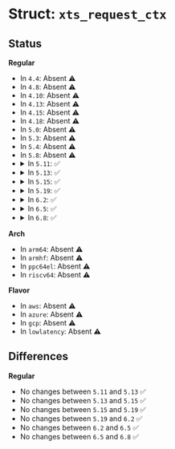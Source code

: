 # Struct: <code>xts_request_ctx</code>

## Status
<b>Regular</b>
<ul>
<li>
In <code>4.4</code>: Absent ⚠️
</li>
<li>
In <code>4.8</code>: Absent ⚠️
</li>
<li>
In <code>4.10</code>: Absent ⚠️
</li>
<li>
In <code>4.13</code>: Absent ⚠️
</li>
<li>
In <code>4.15</code>: Absent ⚠️
</li>
<li>
In <code>4.18</code>: Absent ⚠️
</li>
<li>
In <code>5.0</code>: Absent ⚠️
</li>
<li>
In <code>5.3</code>: Absent ⚠️
</li>
<li>
In <code>5.4</code>: Absent ⚠️
</li>
<li>
In <code>5.8</code>: Absent ⚠️
</li>
<li>
<details>
<summary>In <code>5.11</code>: ✅</summary>

```c
struct xts_request_ctx {
    le128 t;
    struct scatterlist *tail;
    struct scatterlist sg[2];
    struct skcipher_request subreq;
};
```
</details>
</li>
<li>
<details>
<summary>In <code>5.13</code>: ✅</summary>

```c
struct xts_request_ctx {
    le128 t;
    struct scatterlist *tail;
    struct scatterlist sg[2];
    struct skcipher_request subreq;
};
```
</details>
</li>
<li>
<details>
<summary>In <code>5.15</code>: ✅</summary>

```c
struct xts_request_ctx {
    le128 t;
    struct scatterlist *tail;
    struct scatterlist sg[2];
    struct skcipher_request subreq;
};
```
</details>
</li>
<li>
<details>
<summary>In <code>5.19</code>: ✅</summary>

```c
struct xts_request_ctx {
    le128 t;
    struct scatterlist *tail;
    struct scatterlist sg[2];
    struct skcipher_request subreq;
};
```
</details>
</li>
<li>
<details>
<summary>In <code>6.2</code>: ✅</summary>

```c
struct xts_request_ctx {
    le128 t;
    struct scatterlist *tail;
    struct scatterlist sg[2];
    struct skcipher_request subreq;
};
```
</details>
</li>
<li>
<details>
<summary>In <code>6.5</code>: ✅</summary>

```c
struct xts_request_ctx {
    le128 t;
    struct scatterlist *tail;
    struct scatterlist sg[2];
    struct skcipher_request subreq;
};
```
</details>
</li>
<li>
<details>
<summary>In <code>6.8</code>: ✅</summary>

```c
struct xts_request_ctx {
    le128 t;
    struct scatterlist *tail;
    struct scatterlist sg[2];
    struct skcipher_request subreq;
};
```
</details>
</li>
</ul>
<b>Arch</b>
<ul>
<li>
In <code>arm64</code>: Absent ⚠️
</li>
<li>
In <code>armhf</code>: Absent ⚠️
</li>
<li>
In <code>ppc64el</code>: Absent ⚠️
</li>
<li>
In <code>riscv64</code>: Absent ⚠️
</li>
</ul>
<b>Flavor</b>
<ul>
<li>
In <code>aws</code>: Absent ⚠️
</li>
<li>
In <code>azure</code>: Absent ⚠️
</li>
<li>
In <code>gcp</code>: Absent ⚠️
</li>
<li>
In <code>lowlatency</code>: Absent ⚠️
</li>
</ul>

## Differences
<b>Regular</b>
<ul>
<li>
No changes between <code>5.11</code> and <code>5.13</code> ✅
</li>
<li>
No changes between <code>5.13</code> and <code>5.15</code> ✅
</li>
<li>
No changes between <code>5.15</code> and <code>5.19</code> ✅
</li>
<li>
No changes between <code>5.19</code> and <code>6.2</code> ✅
</li>
<li>
No changes between <code>6.2</code> and <code>6.5</code> ✅
</li>
<li>
No changes between <code>6.5</code> and <code>6.8</code> ✅
</li>
</ul>
